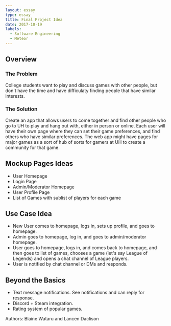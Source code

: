 ```yaml
---
layout: essay
type: essay
title: Final Project Idea
date: 2017-10-19
labels:
  - Software Engineering
  - Meteor
---
```


## Overview 

### The Problem 

College students want to play and discuss games with other people, but don't have the time and have difficulaty finding people that have similar interests.

### The Solution

Create an app that allows users to come together and find other people who go to UH to play and hang out with, either in person or online. Each user will have their own page where they can set their game preferences, and find others who have similar preferences. The web app might have pages for major games as a sort of hub of sorts for gamers at UH to create a community for that game.

## Mockup Pages Ideas

- User Homepage
- Login Page
- Admin/Moderator Homepage
- User Profile Page
- List of Games with sublist of players for each game

## Use Case Idea

- New User comes to homepage, logs in, sets up profile, and goes to homepage.
- Admin goes to homepage, log in, and goes to admin/moderator homepage.
- User goes to homepage, logs in, and comes back to homepage, and then goes to list of games, chooses a game (let's say League of Legends) and opens a chat channel of League players.
- User is notified by chat channel or DMs and responds.

## Beyond the Basics

- Text message notifications. See notifications and can reply for response. 
- Discord + Steam integration.
- Rating system of popular games.

Authors: Blaine Wataru and Lancen Daclison
